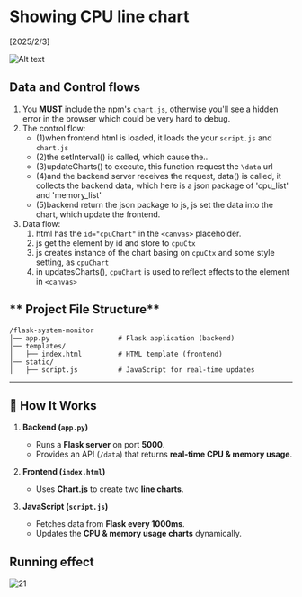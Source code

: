 # Showing CPU line chart

[2025/2/3]

![Alt text](../../90-markdown_media/Screenshot%20from%202025-02-03%2020-09-46.png)

## Data and Control flows

1. You **MUST** include the npm's `chart.js`, otherwise you'll see a hidden error in the browser which could be very hard to debug.
1. The control flow:
   - (1)when frontend html is loaded, it loads the your `script.js` and `chart.js`
   - (2)the setInterval() is called, which cause the..
   - (3)updateCharts() to execute, this function request the `\data` url
   - (4)and the backend server receives the request, data() is called, it collects the backend data, which here is a json package of 'cpu_list' and 'memory_list'
   - (5)backend return the json package to js, js set the data into the chart, which update the frontend.
1. Data flow:
   1. html has the `id="cpuChart"` in the `<canvas>` placeholder.
   2. js get the element by id and store to `cpuCtx`
   3. js creates instance of the chart basing on `cpuCtx` and some style setting, as `cpuChart`
   4. in updatesCharts(), `cpuChart` is used to reflect effects to the element in `<canvas>`

## ** Project File Structure**

```
/flask-system-monitor
│── app.py                 # Flask application (backend)
│── templates/
│   ├── index.html         # HTML template (frontend)
│── static/
│   ├── script.js          # JavaScript for real-time updates
```

---

## **🔹 How It Works**

1. **Backend (`app.py`)**

   - Runs a **Flask server** on port **5000**.
   - Provides an API (`/data`) that returns **real-time CPU & memory usage**.

2. **Frontend (`index.html`)**

   - Uses **Chart.js** to create two **line charts**.

3. **JavaScript (`script.js`)**
   - Fetches data from **Flask every 1000ms**.
   - Updates the **CPU & memory usage charts** dynamically.

## Running effect

![21](../../90-markdown_media/Screenshot%20from%202025-02-03%2019-39-51.png)
